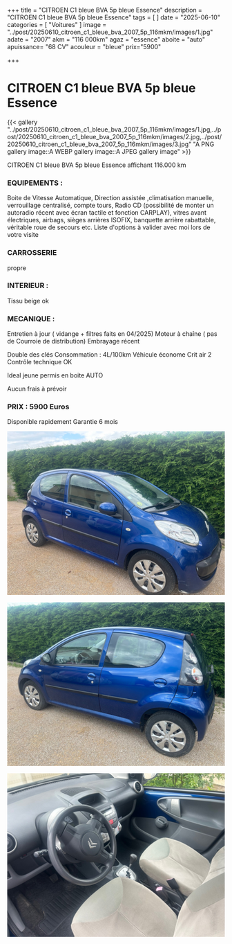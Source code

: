 +++
title = "CITROEN C1 bleue BVA 5p bleue Essence"
description = "CITROEN C1 bleue BVA 5p bleue Essence"
tags = [
]
date = "2025-06-10"
categories = [
    "Voitures"
]
image = "../post/20250610_citroen_c1_bleue_bva_2007_5p_116mkm/images/1.jpg"
adate = "2007"
akm = "116 000km"
agaz = "essence"
aboite = "auto"
apuissance= "68 CV"
acouleur = "bleue"
prix="5900"

+++

# CITROEN C1 bleue BVA 5p bleue Essence

{{< gallery  "../post/20250610_citroen_c1_bleue_bva_2007_5p_116mkm/images/1.jpg,../post/20250610_citroen_c1_bleue_bva_2007_5p_116mkm/images/2.jpg,../post/20250610_citroen_c1_bleue_bva_2007_5p_116mkm/images/3.jpg" "A PNG gallery image::A WEBP gallery image::A JPEG gallery image" >}}
 


CITROEN C1 bleue BVA 5p bleue Essence  affichant 116.000 km 


### EQUIPEMENTS :
Boite de Vitesse Automatique, Direction assistée ,climatisation manuelle, verrouillage centralisé, compte tours, Radio CD (possibilité de monter un autoradio récent avec écran tactile et fonction CARPLAY), vitres avant électriques, airbags, sièges arrières ISOFIX, banquette arrière rabattable, véritable roue de secours etc.
Liste d'options à valider avec moi lors de votre visite


### CARROSSERIE 
propre


### INTERIEUR :
Tissu beige ok

### MECANIQUE :
Entretien à jour ( vidange + filtres faits en 04/2025)
Moteur à chaîne ( pas de Courroie de distribution)
Embrayage récent


Double des clés
Consommation : 4L/100km
Véhicule économe
Crit air 2
Contrôle technique OK 

Ideal jeune permis en boite AUTO


Aucun frais à prévoir


### PRIX : 5900 Euros

Disponible rapidement
Garantie 6 mois

<!-- more -->


![](images/1.jpg)

![](images/2.jpg)

![](images/3.jpg)

